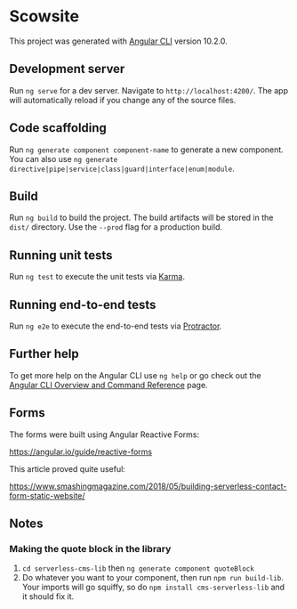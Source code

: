 # Scowsite

This project was generated with [Angular CLI](https://github.com/angular/angular-cli) version 10.2.0.

## Development server

Run `ng serve` for a dev server. Navigate to `http://localhost:4200/`. The app will automatically reload if you change any of the source files.

## Code scaffolding

Run `ng generate component component-name` to generate a new component. You can also use `ng generate directive|pipe|service|class|guard|interface|enum|module`.

## Build

Run `ng build` to build the project. The build artifacts will be stored in the `dist/` directory. Use the `--prod` flag for a production build.

## Running unit tests

Run `ng test` to execute the unit tests via [Karma](https://karma-runner.github.io).

## Running end-to-end tests

Run `ng e2e` to execute the end-to-end tests via [Protractor](http://www.protractortest.org/).

## Further help

To get more help on the Angular CLI use `ng help` or go check out the [Angular CLI Overview and Command Reference](https://angular.io/cli) page.

## Forms

The forms were built using Angular Reactive Forms: 

https://angular.io/guide/reactive-forms

This article proved quite useful: 

https://www.smashingmagazine.com/2018/05/building-serverless-contact-form-static-website/


## Notes 

### Making the quote block in the library

1. `cd serverless-cms-lib` then `ng generate component quoteBlock`
2. Do whatever you want to your component, then run `npm run build-lib`. Your imports will go squiffy, so do `npm install cms-serverless-lib` and it should fix it.
